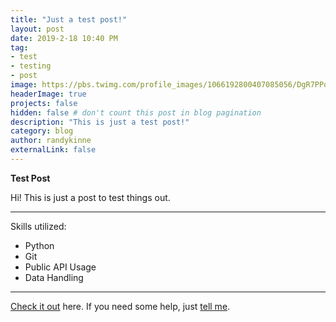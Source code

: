 ```yaml
---
title: "Just a test post!"
layout: post
date: 2019-2-18 10:40 PM
tag:
- test
- testing
- post
image: https://pbs.twimg.com/profile_images/1066192800407085056/DgR7PPoS_400x400.jpg
headerImage: true
projects: false
hidden: false # don't count this post in blog pagination
description: "This is just a test post!"
category: blog
author: randykinne
externalLink: false
---
```



 **Test Post**

Hi! This is just a post to test things out.

---

Skills utilized:

- Python
- Git
- Public API Usage
- Data Handling

---

[Check it out](http://github.com/randykinne/twitter-subreddit-bot) here.
If you need some help, just [tell me](http://github.com/randykinne/twitter-subreddit-bot/issues).
